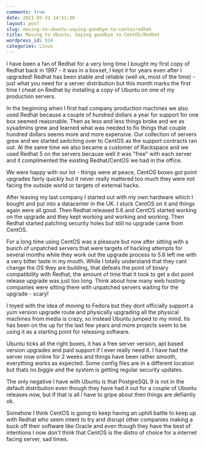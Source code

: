 ```yaml
---
comments: true
date: 2011-05-31 14:51:38
layout: post
slug: moving-to-ubuntu-saying-goodbye-to-centosredhat
title: Moving to Ubuntu, Saying goodbye to CentOS/Redhat
wordpress_id: 524
categories: Linux
---
```


I have been a fan of Redhat for a very long time I bought my first copy of Redhat back in 1997 - it was in a boxset, I kept it for years even after I upgraded! Redhat has been stable and reliable (well ok, most of the time) - just what you need for a server distribution but this month marks the first time I cheat on Redhat by installing a copy of Ubuntu on one of my production servers. 

In the beginning when I first had company production machines we also used Redhat because a couple of hundred dollars a year for support for one box seemed reasonable. Then as less and less things broke and we as sysadmins grew and learned what was needed to fix things that couple hundred dollars seems more and more expensive. Our collection of servers grew and we started switching over to CentOS as the support contracts ran out.  At the same time we also became a customer of Rackspace and we used Redhat 5 on the servers because well it was "free" with each server and it complimented the existing Redhat/CentOS we had in the office. 

We were happy with our lot - things were at peace, CentOS boxes got point upgrades fairly quickly but it never really mattered too much they were not facing the outside world or targets of external hacks. 

After leaving my last company I started out with my own hardware which I bought and put into a datacenter in the UK. I stuck CentOS on it and things again were all good. Then Redhat released 5.6 and CentOS started working on the upgrade and they kept working and working and working. Then Redhat started patching security holes but still no upgrade came from CentOS. 

For a long time using CentOS was a pleasure but now after sitting with a bunch of unpatched servers that were targets of hacking attempts for several months while they work out the upgrade process to 5.6 left me with a very bitter taste in my mouth. While I totally understand that they cant change the OS they are building, that defeats the point of binary compatibility with Redhat, the amount of time that it took to get a dot point release upgrade was just too long. Think about how many web hosting companies were sitting there with unpatched servers waiting for the upgrade - scary! 

I toyed with the idea of moving to Fedora but they dont officially support a yum version upgrade route and physically upgrading all the physical machines from media is crazy, so instead Ubuntu jumped to my mind. Its has been on the up for the last few years and more projects seem to be using it as a starting point for releasing software. 

Ubuntu ticks all the right boxes, it has a free server version, apt based version upgrades and paid support if I ever really need it. I have had the server now online for 2 weeks and things have been rather smooth, everything works as expected. Some config files are in a different location but thats no biggie and the system is getting regular security updates. 

The only negative I have with Ubuntu is that PostgreSQL 9 is not in the default distribution even though they have had it out for a couple of Ubuntu releases now, but if that is all I have to gripe about then things are defiantly ok. 

Somehow I think CentOS is going to keep having an uphill battle to keep up with Redhat who seem intent to try and disrupt other companies making a buck off their software like Oracle and even though they have the best of intentions I now don't think that CentOS is the distro of choice for a internet facing server, sad times. 
